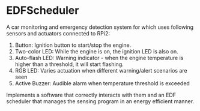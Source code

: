 # EDFScheduler
A car monitoring and emergency detection system for which uses following sensors and actuators connected to RPi2:
1.	Button: Ignition button to start/stop the engine.
2.	Two-color LED: While the engine is on, the ignition LED is also on.
3.	Auto-flash LED: Warning indicator - when the engine temperature is higher than a threshold, it will start flashing.
4.	RGB LED: Varies actuation when different warning/alert scenarios are seen
5.	Active Buzzer: Audible alarm when temperature threshold is exceeded

Implements a software that correctly interacts with them and an EDF scheduler that manages the sensing program in an energy efficient manner.

